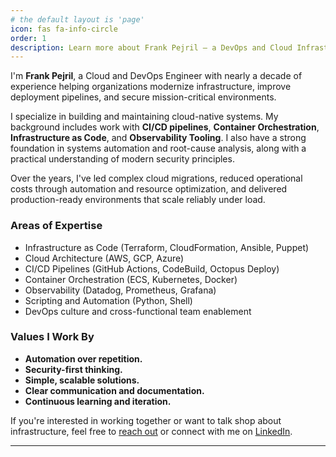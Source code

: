 ```yaml
---
# the default layout is 'page'
icon: fas fa-info-circle
order: 1
description: Learn more about Frank Pejril — a DevOps and Cloud Infrastructure Engineer with nearly a decade of experience building scalable, secure, and high-performing systems.
---
```

I'm **Frank Pejril**, a Cloud and DevOps Engineer with nearly a decade of experience helping organizations modernize infrastructure, improve deployment pipelines, and secure mission-critical environments.

I specialize in building and maintaining cloud-native systems. My background includes work with **CI/CD pipelines**, **Container Orchestration**, **Infrastructure as Code**, and **Observability Tooling**. I also have a strong foundation in systems automation and root-cause analysis, along with a practical understanding of modern security principles.

Over the years, I've led complex cloud migrations, reduced operational costs through automation and resource optimization, and delivered production-ready environments that scale reliably under load.

### Areas of Expertise

- Infrastructure as Code (Terraform, CloudFormation, Ansible, Puppet)
- Cloud Architecture (AWS, GCP, Azure)
- CI/CD Pipelines (GitHub Actions, CodeBuild, Octopus Deploy)
- Container Orchestration (ECS, Kubernetes, Docker)
- Observability (Datadog, Prometheus, Grafana)
- Scripting and Automation (Python, Shell)
- DevOps culture and cross-functional team enablement

### Values I Work By

- **Automation over repetition.**
- **Security-first thinking.**
- **Simple, scalable solutions.**
- **Clear communication and documentation.**
- **Continuous learning and iteration.**

If you're interested in working together or want to talk shop about infrastructure, feel free to [reach out](mailto:frank@frankpejril.com) or connect with me on [LinkedIn](https://www.linkedin.com/in/fpejril).

---